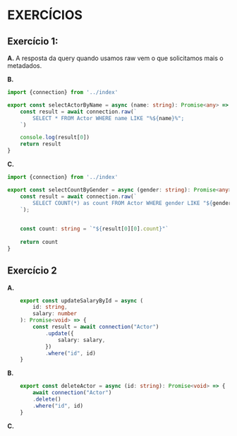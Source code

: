 # EXERCÍCIOS 
## Exercício 1:
**A.** A resposta da query quando usamos raw vem o que solicitamos mais o metadados.

**B.** 
```ts
import {connection} from '../index'

export const selectActorByName = async (name: string): Promise<any> => {
    const result = await connection.raw(`
        SELECT * FROM Actor WHERE name LIKE "%${name}%";
    `)

    console.log(result[0])
    return result   
} 
```

**C.**
```ts
import {connection} from '../index'

export const selectCountByGender = async (gender: string): Promise<any> => {
    const result = await connection.raw(`
        SELECT COUNT(*) as count FROM Actor WHERE gender LIKE "${gender}"
    `);

   
    const count: string = `"${result[0][0].count}"`
  
    return count
}

```

## Exercício 2

**A.**
```ts
    export const updateSalaryById = async (
        id: string,
        salary: number
    ): Promise<void> => {
        const result = await connection("Actor")
            .update({
                salary: salary,
            })
            .where("id", id)
    }
```

**B.**
```ts
    export const deleteActor = async (id: string): Promise<void> => {
        await connection("Actor")
        .delete()
        .where("id", id)
    }
```

**C.**

```ts
    
```
